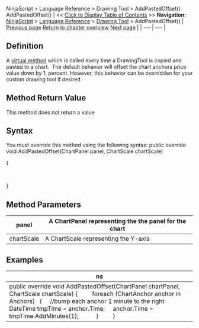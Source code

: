 ﻿
NinjaScript > Language Reference > Drawing Tool > AddPastedOffset()
AddPastedOffset()
| << [Click to Display Table of Contents](addpastedoffset.md) >> **Navigation:**     [NinjaScript](ninjascript-1.md) > [Language Reference](language_reference_wip-1.md) > [Drawing Tool](drawing_tools-1.md) > AddPastedOffset() | [Previous page](drawing_tools-1.md) [Return to chapter overview](drawing_tools-1.md) [Next page](anchors-1.md) |
| --- | --- |
## Definition
A [virtual method](https://msdn.microsoft.com/en-us/library/9fkccyh4.aspx) which is called every time a DrawingTool is copied and pasted to a chart.  The default behavior will offset the chart anchors price value down by 1, percent. However, this behavior can be overridden for your custom drawing tool if desired. 
 
## Method Return Value
This method does not return a value
## 
## Syntax
You must override this method using the following syntax:
public override void AddPastedOffset(ChartPanel panel, ChartScale chartScale)  

{  

   

}
## 
## Method Parameters
| panel | A ChartPanel representing the the panel for the chart |
| --- | --- |
| chartScale | A ChartScale representing the Y-axis |

## Examples
| ns |
| --- |
| public override void AddPastedOffset(ChartPanel chartPanel, ChartScale chartScale) {          foreach (ChartAnchor anchor in Anchors)    {      //bump each anchor 1 minute to the right      DateTime tmpTime = anchor.Time;      anchor.Time = tmpTime.AddMinutes(1);            }          } |

